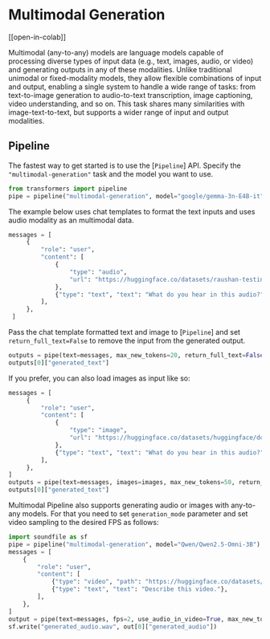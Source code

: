 <!--Copyright 2024 The HuggingFace Team. All rights reserved.

Licensed under the Apache License, Version 2.0 (the "License"); you may not use this file except in compliance with
the License. You may obtain a copy of the License at

http://www.apache.org/licenses/LICENSE-2.0

Unless required by applicable law or agreed to in writing, software distributed under the License is distributed on
an "AS IS" BASIS, WITHOUT WARRANTIES OR CONDITIONS OF ANY KIND, either express or implied. See the License for the
specific language governing permissions and limitations under the License.

⚠️ Note that this file is in Markdown but contain specific syntax for our doc-builder (similar to MDX) that may not be
rendered properly in your Markdown viewer.

-->

# Multimodal Generation

[[open-in-colab]]

Multimodal (any-to-any) models are language models capable of processing diverse types of input data (e.g., text, images, audio, or video) and generating outputs in any of these modalities. Unlike traditional unimodal or fixed-modality models, they allow flexible combinations of input and output, enabling a single system to handle a wide range of tasks: from text-to-image generation to audio-to-text transcription, image captioning, video understanding, and so on. This task shares many similarities with image-text-to-text, but supports a wider range of input and output modalities.

## Pipeline

The fastest way to get started is to use the [`Pipeline`] API. Specify the `"multimodal-generation"` task and the model you want to use.

```python
from transformers import pipeline
pipe = pipeline("multimodal-generation", model="google/gemma-3n-E4B-it")
```

The example below uses chat templates to format the text inputs and uses audio modality as an multimodal data.

```python
messages = [
     {
         "role": "user",
         "content": [
             {
                 "type": "audio",
                 "url": "https://huggingface.co/datasets/raushan-testing-hf/audio-test/resolve/main/glass-breaking-151256.mp3",
             },
             {"type": "text", "text": "What do you hear in this audio?"},
         ],
     },
 ]
```

Pass the chat template formatted text and image to [`Pipeline`] and set `return_full_text=False` to remove the input from the generated output.

```python
outputs = pipe(text=messages, max_new_tokens=20, return_full_text=False)
outputs[0]["generated_text"]
```

If you prefer, you can also load images as input like so:

```python
messages = [
     {
         "role": "user",
         "content": [
             {
                 "type": "image",
                 "url": "https://huggingface.co/datasets/huggingface/documentation-images/resolve/main/cats.png",
             },
             {"type": "text", "text": "What do you hear in this audio?"},
         ],
     },
]
outputs = pipe(text=messages, images=images, max_new_tokens=50, return_full_text=False)
outputs[0]["generated_text"]
```

Multimodal Pipeline also supports generating audio or images with any-to-any models. For that you need to set `generation_mode` parameter and set video sampling to the desired FPS as follows:

```python
import soundfile as sf
pipe = pipeline("multimodal-generation", model="Qwen/Qwen2.5-Omni-3B")
messages = [
    {
        "role": "user",
        "content": [
            {"type": "video", "path": "https://huggingface.co/datasets/raushan-testing-hf/videos-test/resolve/main/Cooking_cake.mp4"},
            {"type": "text", "text": "Describe this video."},
        ],
    },
]
output = pipe(text=messages, fps=2, use_audio_in_video=True, max_new_tokens=20, generation_mmode="audio")
sf.write("generated_audio.wav", out[0]["generated_audio"])
```

